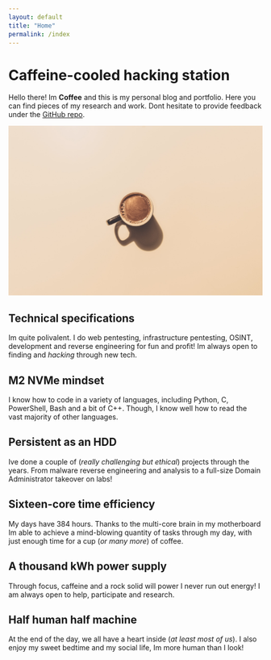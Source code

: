 ```yaml
---
layout: default
title: "Home"
permalink: /index
---
```


# Caffeine-cooled hacking station

Hello there! Im **Coffee** and this is my personal blog and portfolio. Here you can find pieces of my research and work. Dont hesitate to provide feedback under the [GitHub repo](https://github.com/CoffeeNData/coffeendata.github.io).

![](/assets/images/banner-unsplash.jpg)

## Technical specifications

Im quite polivalent. I do web pentesting, infrastructure pentesting, OSINT, development and reverse engineering for fun and profit! Im always open to finding and _hacking_ through new tech.

## M2 NVMe mindset

I know how to code in a variety of languages, including Python, C, PowerShell, Bash and a bit of C++. Though, I know well how to read the vast majority of other languages.

## Persistent as an HDD

Ive done a couple of (_really challenging but ethical_) projects through the years. From malware reverse engineering and analysis to a full-size Domain Administrator takeover on labs!

## Sixteen-core time efficiency

My days have 384 hours. Thanks to the multi-core brain in my motherboard Im able to achieve a mind-blowing quantity of tasks through my day, with just enough time for a cup (_or many more_) of coffee.

## A thousand kWh power supply

Through focus, caffeine and a rock solid will power I never run out energy! I am always open to help, participate and research.

## Half human half machine

At the end of the day, we all have a heart inside (_at least most of us_). I also enjoy my sweet bedtime and my social life, Im more human than I look!
